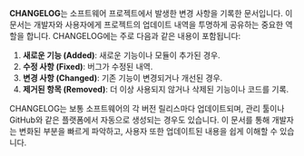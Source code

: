 **CHANGELOG**는 소프트웨어 프로젝트에서 발생한 변경 사항을 기록한 문서입니다. 이 문서는 개발자와 사용자에게 프로젝트의 업데이트 내역을 투명하게 공유하는 중요한 역할을 합니다. CHANGELOG에는 주로 다음과 같은 내용이 포함됩니다:

1. **새로운 기능 (Added)**: 새로운 기능이나 모듈이 추가된 경우.
2. **수정 사항 (Fixed)**: 버그가 수정된 내역.
3. **변경 사항 (Changed)**: 기존 기능이 변경되거나 개선된 경우.
4. **제거된 항목 (Removed)**: 더 이상 사용되지 않거나 삭제된 기능이나 코드를 기록.

CHANGELOG는 보통 소프트웨어의 각 버전 릴리스마다 업데이트되며, 관리 툴이나 GitHub와 같은 플랫폼에서 자동으로 생성되는 경우도 있습니다. 이 문서를 통해 개발자는 변화된 부분을 빠르게 파악하고, 사용자 또한 업데이트된 내용을 쉽게 이해할 수 있습니다.
